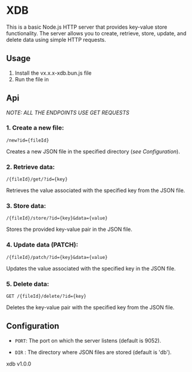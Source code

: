 # XDB
This is a basic Node.js HTTP server that provides key-value store functionality. The server allows you to create, retrieve, store, update, and delete data using simple HTTP requests.

## Usage

1. Install the vx.x.x-xdb.bun.js file 
2. Run the file in 

## Api

_NOTE: ALL THE ENDPOINTS USE GET REQUESTS_

### 1. Create a new file:

```http
/new?id={fileId}
```

Creates a new JSON file in the specified directory (_see Configuration_).

### 2. Retrieve data:
```http
/{fileId}/get/?id={key}
```
Retrieves the value associated with the specified key from the JSON file.

### 3. Store data:
```http
/{fileId}/store/?id={key}&data={value}
```
Stores the provided key-value pair in the JSON file.

### 4. Update data (PATCH):
```http
/{fileId}/patch/?id={key}&data={value}
```

Updates the value associated with the specified key in the JSON file.

### 5. Delete data:
```http
GET /{fileId}/delete/?id={key}
```

Deletes the key-value pair with the specified key from the JSON file.

## Configuration

- `PORT`: The port on which the server listens (default is 9052).

- `DIR` : The directory where JSON files are stored (default is 'db').

xdb v1.0.0